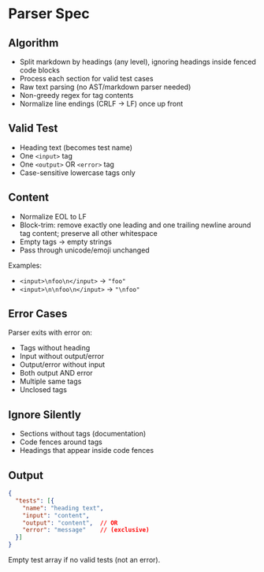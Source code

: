 # Parser Spec

## Algorithm

- Split markdown by headings (any level), ignoring headings inside fenced code blocks
- Process each section for valid test cases
- Raw text parsing (no AST/markdown parser needed)
- Non-greedy regex for tag contents
- Normalize line endings (CRLF → LF) once up front

## Valid Test

- Heading text (becomes test name)
- One `<input>` tag
- One `<output>` OR `<error>` tag
- Case-sensitive lowercase tags only

## Content

- Normalize EOL to LF
- Block-trim: remove exactly one leading and one trailing newline around tag content; preserve all other whitespace
- Empty tags → empty strings
- Pass through unicode/emoji unchanged

Examples:

- `<input>\nfoo\n</input>` → `"foo"`
- `<input>\n\nfoo\n</input>` → `"\nfoo"`

## Error Cases

Parser exits with error on:
- Tags without heading
- Input without output/error
- Output/error without input
- Both output AND error
- Multiple same tags
- Unclosed tags

## Ignore Silently

- Sections without tags (documentation)
- Code fences around tags
- Headings that appear inside code fences

## Output

```json
{
  "tests": [{
    "name": "heading text",
    "input": "content",
    "output": "content",  // OR
    "error": "message"    // (exclusive)
  }]
}
```

Empty test array if no valid tests (not an error).

